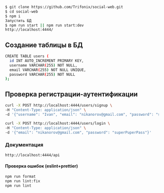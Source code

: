 ```bash
$ git clone https://github.com/Trifonix/social-web.git
$ cd social-web
$ npm i
Запустить БД
$ npm run start || npm run start:dev
http://localhost:4444/
```

## Создание таблицы в БД

```bash
CREATE TABLE users (
  id INT AUTO_INCREMENT PRIMARY KEY,
  username VARCHAR(255) NOT NULL,
  email VARCHAR(255) NOT NULL UNIQUE,
  password VARCHAR(255) NOT NULL
);
```

## Проверка регистрации-аутентификации

```bash
curl -X POST http://localhost:4444/users/signup \
-H "Content-Type: application/json" \
-d '{"username": "Ivan", "email": "nikanorov@gmail.com", "password": "superPuperPass"}'
```

```bash
curl -X POST http://localhost:4444/users/login \
-H "Content-Type: application/json" \
-d '{"email": "nikanorov@gmail.com", "password": "superPuperPass"}'
```

### Документация

```bash
http://localhost:4444/api
```

#### Проверка ошибок (eslint+prettier)

```bash
npm run format
npm run lint:fix
npm run lint
```
